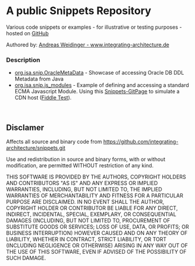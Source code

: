 # A public Snippets Repository 
Various code snippets or examples - for illustrative or testing purposes - hosted on <a href="https://github.com/integrating-architecture">GitHub</a>

Authored by: <a href="https://integrating-architecture.de/">Andreas Weidinger - www.integrating-architecture.de</a> 
<br />
### Description
* <a href="https://github.com/integrating-architecture/snippets/tree/master/org.isa.snip.OracleMetaData">org.isa.snip.OracleMetaData</a> - Showcase of accessing Oracle DB DDL Metadata from Java
* <a href="https://github.com/integrating-architecture/snippets/tree/master/org.isa.snip.js_modules">org.isa.snip.js_modules</a> - Example of defining and accessing a standard ECMA Javascript Module. Using this <a href="https://integrating-architecture.github.io/snippets/">Snippets-GitPage</a> to simulate a CDN host (<a href="https://jsfiddle.net/integrating_architecture/q1a9y8m4/7/">Fiddle Test</a>). 

<br />

## Disclamer  
Affects all source and binary code from
    https://github.com/integrating-architecture/snippets.git  
	
Use and redistribution in source and binary forms,
with or without modification, are permitted WITHOUT restriction of any kind.  

THIS SOFTWARE IS PROVIDED BY THE AUTHORS, COPYRIGHT HOLDERS AND CONTRIBUTORS "AS IS"
AND ANY EXPRESS OR IMPLIED WARRANTIES, INCLUDING, BUT NOT LIMITED TO, 
THE IMPLIED WARRANTIES OF MERCHANTABILITY AND FITNESS FOR A PARTICULAR 
PURPOSE ARE DISCLAIMED. IN NO EVENT SHALL THE AUTHOR, COPYRIGHT HOLDER OR CONTRIBUTOR
BE LIABLE FOR ANY DIRECT, INDIRECT, INCIDENTAL, SPECIAL, EXEMPLARY, OR CONSEQUENTIAL 
DAMAGES (INCLUDING, BUT NOT LIMITED TO, PROCUREMENT OF SUBSTITUTE GOODS OR 
SERVICES; LOSS OF USE, DATA, OR PROFITS; OR BUSINESS INTERRUPTION) HOWEVER 
CAUSED AND ON ANY THEORY OF LIABILITY, WHETHER IN CONTRACT, STRICT LIABILITY, 
OR TORT (INCLUDING NEGLIGENCE OR OTHERWISE) ARISING IN ANY WAY OUT OF THE USE 
OF THIS SOFTWARE, EVEN IF ADVISED OF THE POSSIBILITY OF SUCH DAMAGE.
